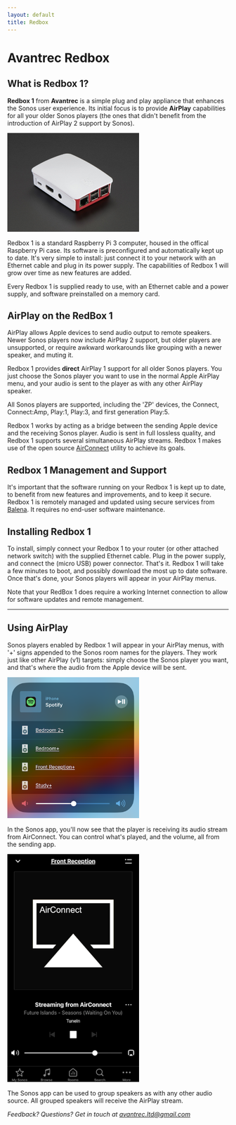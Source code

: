 ```yaml
---
layout: default
title: Redbox
---
```


# Avantrec Redbox

## What is Redbox 1?

**Redbox 1** from **Avantrec** is a simple plug and play appliance that enhances the Sonos user experience. Its initial focus is to provide **AirPlay** capabilities for all your older Sonos players (the ones that didn't benefit from the introduction of AirPlay 2 support by Sonos).

![Redbox 1](/images/raspberrypi-in-case-01-300px.png)

Redbox 1 is a standard Raspberry Pi 3 computer, housed in the offical Raspberry Pi case. Its software is preconfigured and automatically kept up to date. It's very simple to install: just connect it to your network with an Ethernet cable and plug in its power supply. The capabilities of Redbox 1 will grow over time as new features are added.

Every Redbox 1 is supplied ready to use, with an Ethernet cable and a power supply, and software preinstalled on a memory card.

## AirPlay on the RedBox 1

AirPlay allows Apple devices to send audio output to remote speakers. Newer Sonos players now include AirPlay 2 support, but older players are unsupported, or require awkward workarounds like grouping with a newer speaker, and muting it.

Redbox 1 provides **direct** AirPlay 1 support for all older Sonos players. You just choose the Sonos player you want to use in the normal Apple AirPlay menu, and your audio is sent to the player as with any other AirPlay speaker.

All Sonos players are supported, including the 'ZP' devices, the Connect, Connect:Amp, Play:1, Play:3, and first generation Play:5.

Redbox 1 works by acting as a bridge between the sending Apple device and the receiving Sonos player. Audio is sent in full lossless quality, and Redbox 1 supports several simultaneous AirPlay streams. Redbox 1 makes use of the open source [AirConnect](https://github.com/philippe44/AirConnect) utility to achieve its goals.

## Redbox 1 Management and Support

It's important that the software running on your Redbox 1 is kept up to date, to benefit from new features and improvements, and to keep it secure. Redbox 1 is remotely managed and updated using secure services from [Balena](https://www.balena.io). It requires no end-user software maintenance.

## Installing Redbox 1

To install, simply connect your Redbox 1 to your router (or other attached network switch) with the supplied Ethernet cable. Plug in the power supply, and connect the (micro USB) power connector. That's it. Redbox 1 will take a few minutes to boot, and possibly download the most up to date software. Once that's done, your Sonos players will appear in your AirPlay menus.

Note that your RedBox 1 does require a working Internet connection to allow for software updates and remote management.

***

## Using AirPlay

Sonos players enabled by Redbox 1 will appear in your AirPlay menus, with '+' signs appended to the Sonos room names for the players. They work just like other AirPlay (v1) targets: simply choose the Sonos player you want, and that's where the audio from the Apple device will be sent.

![AirPlay Menu](/images/AirPlayMenu_Smaller.png)

In the Sonos app, you'll now see that the player is receiving its audio stream from AirConnect. You can control what's played, and the volume, all from the sending app.

![AirConnect](/images/Room_Smaller.png)

The Sonos app can be used to group speakers as with any other audio source. All grouped speakers will receive the AirPlay stream.

*Feedback? Questions? Get in touch at [avantrec.ltd@gmail.com](mailto:avantrec.ltd@gmail.com)*